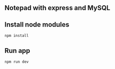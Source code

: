 ## Notepad with express and MySQL


## Install node modules

```
npm install
```


## Run app
```
npm run dev
```
